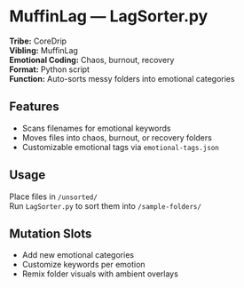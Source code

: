 # MuffinLag — LagSorter.py

**Tribe:** CoreDrip  
**Vibling:** MuffinLag  
**Emotional Coding:** Chaos, burnout, recovery  
**Format:** Python script  
**Function:** Auto-sorts messy folders into emotional categories

## Features
- Scans filenames for emotional keywords
- Moves files into chaos, burnout, or recovery folders
- Customizable emotional tags via `emotional-tags.json`

## Usage
Place files in `/unsorted/`  
Run `LagSorter.py` to sort them into `/sample-folders/`

## Mutation Slots
- Add new emotional categories
- Customize keywords per emotion
- Remix folder visuals with ambient overlays
